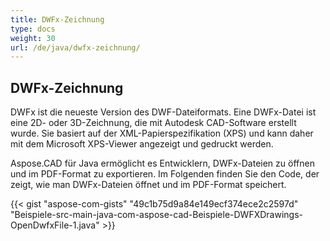 ```yaml
---
title: DWFx-Zeichnung
type: docs
weight: 30
url: /de/java/dwfx-zeichnung/
---
```


## **DWFx-Zeichnung**
DWFx ist die neueste Version des DWF-Dateiformats. Eine DWFx-Datei ist eine 2D- oder 3D-Zeichnung, die mit Autodesk CAD-Software erstellt wurde. Sie basiert auf der XML-Papierspezifikation (XPS) und kann daher mit dem Microsoft XPS-Viewer angezeigt und gedruckt werden.

Aspose.CAD für Java ermöglicht es Entwicklern, DWFx-Dateien zu öffnen und im PDF-Format zu exportieren. Im Folgenden finden Sie den Code, der zeigt, wie man DWFx-Dateien öffnet und im PDF-Format speichert.

{{< gist "aspose-com-gists" "49c1b75d9a84e149ecf374ece2c2597d" "Beispiele-src-main-java-com-aspose-cad-Beispiele-DWFXDrawings-OpenDwfxFile-1.java" >}}
